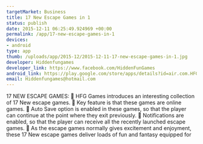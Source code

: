 ```yaml
--- 
targetMarket: Business
title: 17 New Escape Games in 1
status: publish
date: 2015-12-11 06:25:49.924969 +00:00
permalink: /app/17-new-escape-games-in-1
devices: 
- android
type: app
thumb: /uploads/app/2015-12/2015-12-11-17-new-escape-games-in-1.jpg
developer: Hiddenfungames
developer_link: https://www.facebook.com/HiddenFunGames
android_link: https://play.google.com/store/apps/details?id=air.com.HFG.NewEscapeGames17
email: Hiddenfungames@hotmail.com
---
```


17 NEW ESCAPE GAMES:
	HFG Games introduces an interesting collection of 17 New escape games.
	Key feature is that these games are online games.
	Auto Save option is enabled in these games, so that the player can continue at the point where they exit previously.
	Notifications are enabled, so that the player can receive all the recently launched escape games.
	As the escape games normally gives excitement and enjoyment, these 17 New escape games deliver loads of fun and fantasy equipped for 
